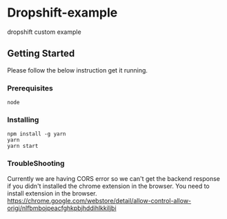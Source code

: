 # Dropshift-example

dropshift custom example

## Getting Started

Please follow the below instruction get it running.

### Prerequisites

```
node
```

### Installing

```
npm install -g yarn
yarn
yarn start
```

### TroubleShooting

Currently we are having CORS error so we can't get the backend response if you didn't installed the chrome extension in the browser.
You need to install extension in the browser.
https://chrome.google.com/webstore/detail/allow-control-allow-origi/nlfbmbojpeacfghkpbjhddihlkkiljbi

